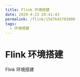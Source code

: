 ```yaml
---
title: Flink 环境搭建
date: 2020-4-23 20:41:43
permalink: /flink/1587645703000
tags: 
  - 环境搭建
---
```

# Flink 环境搭建

 Flink 环境搭建
